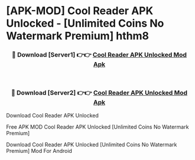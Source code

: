 # [APK-MOD] Cool Reader APK Unlocked - [Unlimited Coins No Watermark Premium] hthm8



<div align="center">
<h3>🔴 Download [Server1] 👉👉 <a href="https://momento.my/?title=Cool_Reader_APK_Unlocked">Cool Reader APK Unlocked Mod Apk</a></h3><br>

<h3>🔴 Download [Server2] 👉👉 <a href="https://momento.my/?title=Cool_Reader_APK_Unlocked">Cool Reader APK Unlocked Mod Apk</a></h3>
</div>



Download Cool Reader APK Unlocked 

Free APK MOD Cool Reader APK Unlocked [Unlimited Coins No Watermark Premium]

Download Cool Reader APK Unlocked [Unlimited Coins No Watermark Premium] Mod For Android
